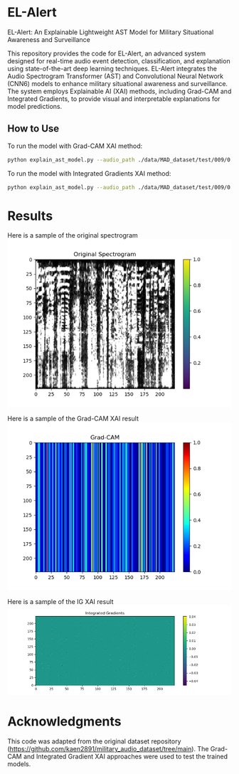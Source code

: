 # EL-Alert
EL-Alert: An Explainable Lightweight AST Model for Military Situational Awareness and Surveillance

This repository provides the code for EL-Alert, an advanced system designed for real-time audio event detection, classification, and explanation using state-of-the-art deep learning techniques. EL-Alert integrates the Audio Spectrogram Transformer (AST) and Convolutional Neural Network (CNN6) models to enhance military situational awareness and surveillance. The system employs Explainable AI (XAI) methods, including Grad-CAM and Integrated Gradients, to provide visual and interpretable explanations for model predictions.

## How to Use

To run the model with Grad-CAM XAI method:
```bash
python explain_ast_model.py --audio_path ./data/MAD_dataset/test/009/0.wav --model_path ./save/military_ast_ce/best.pth --xai_method gradcam
```

To run the model with Integrated Gradients XAI method:

```bash
python explain_ast_model.py --audio_path ./data/MAD_dataset/test/009/0.wav --model_path ./save/military_ast_ce/best.pth --xai_method ig
```

# Results


Here is a sample of the original spectrogram
![Original Spectrogram](https://github.com/Judith989/EL-Alert/blob/main/original_spect.png)

Here is a sample of the Grad-CAM XAI result
![Grad-CAM](https://github.com/Judith989/EL-Alert/blob/main/Gradcam_1.png)

Here is a sample of the IG XAI result
![Integrated Gradients](https://github.com/Judith989/EL-Alert/blob/main/ig_3.png)



# Acknowledgments
This code was adapted from the original dataset repository (https://github.com/kaen2891/military_audio_dataset/tree/main). The Grad-CAM and Integrated Gradient XAI approaches were used to test the trained models.

